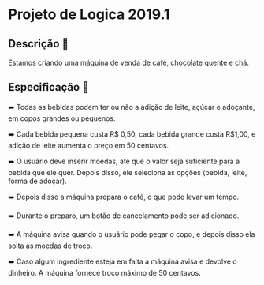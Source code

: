 # Projeto de Logica 2019.1

 ## Descrição :newspaper:
 Estamos criando uma máquina de venda de café, chocolate quente e chá.

 ## Especificação :pushpin:

   :arrow_right:  Todas as bebidas podem ter ou não a adição de leite, açúcar e adoçante, em copos grandes ou pequenos. 

   :arrow_right:  Cada bebida pequena custa R$ 0,50, cada bebida grande custa R$1,00, e adição de leite aumenta o preço em 50 centavos. 
   
   :arrow_right:  O usuário deve inserir moedas, até que o valor seja suficiente para a bebida que ele quer. 
                 Depois disso, ele seleciona as opções (bebida, leite, forma de adoçar). 
                 
   :arrow_right:  Depois disso a máquina prepara o café, o que pode levar um tempo. 
   
   :arrow_right:  Durante o preparo, um botão de cancelamento pode ser adicionado. 
   
   :arrow_right: A máquina avisa quando o usuário pode pegar o copo, e depois disso ela solta as moedas de troco.
   
   :arrow_right: Caso algum ingrediente esteja em falta a máquina avisa e devolve o dinheiro. A máquina fornece troco máximo de 50 centavos.
